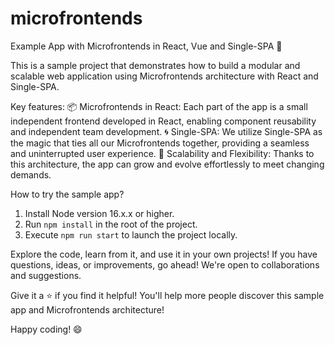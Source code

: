 # microfrontends
Example App with Microfrontends in React, Vue and Single-SPA 🚀

This is a sample project that demonstrates how to build a modular and scalable web application using Microfrontends architecture with React and Single-SPA.

Key features:
📦 Microfrontends in React: Each part of the app is a small independent frontend developed in React, enabling component reusability and independent team development.
🌀 Single-SPA: We utilize Single-SPA as the magic that ties all our Microfrontends together, providing a seamless and uninterrupted user experience.
🚀 Scalability and Flexibility: Thanks to this architecture, the app can grow and evolve effortlessly to meet changing demands.

How to try the sample app?
1. Install Node version 16.x.x or higher.
2. Run `npm install` in the root of the project.
3. Execute `npm run start` to launch the project locally.

Explore the code, learn from it, and use it in your own projects! If you have questions, ideas, or improvements, go ahead! We're open to collaborations and suggestions.

Give it a ⭐ if you find it helpful! You'll help more people discover this sample app and Microfrontends architecture!

Happy coding! 😄

